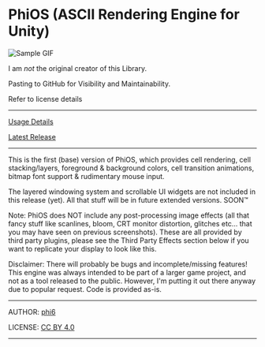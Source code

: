# PhiOS (ASCII Rendering Engine for Unity)
![Sample GIF](https://github.com/codyjb/PhiOS/blob/master/Documentation/ezgif-4-5ea6d2a713.gif)

I  am _not_ the original creator of this Library.

Pasting to GitHub for Visibility and Maintainability.

Refer to license details

***
[Usage Details](https://github.com/codyjb/PhiOS/wiki)

[Latest Release](https://github.com/codyjb/PhiOS/releases/latest)
***

This is the first (base) version of PhiOS, which provides cell rendering, cell stacking/layers,
foreground & background colors, cell transition animations, bitmap font support & rudimentary mouse input.

The layered windowing system and scrollable UI widgets are not included in this release (yet).
All that stuff will be in future extended versions. SOON™

Note: PhiOS does NOT include any post-processing image effects (all that fancy stuff like scanlines,
bloom, CRT monitor distortion, glitches etc... that you may have seen on previous screenshots).
These are all provided by third party plugins, please see the Third Party Effects section below
if you want to replicate your display to look like this.

Disclaimer: There will probably be bugs and incomplete/missing features! This engine was always intended
to be part of a larger game project, and not as a tool released to the public. However, I'm putting it
out there anyway due to popular request. Code is provided as-is.


***
AUTHOR: [phi6](https://twitter.com/phi6)

LICENSE: [CC BY 4.0](https://creativecommons.org/licenses/by/4.0/)
***
